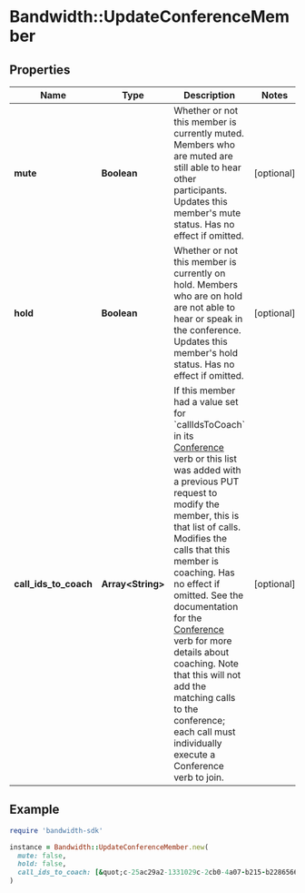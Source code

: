 # Bandwidth::UpdateConferenceMember

## Properties

| Name | Type | Description | Notes |
| ---- | ---- | ----------- | ----- |
| **mute** | **Boolean** | Whether or not this member is currently muted. Members who are muted are still able to hear other participants.  Updates this member&#39;s mute status. Has no effect if omitted. | [optional] |
| **hold** | **Boolean** | Whether or not this member is currently on hold. Members who are on hold are not able to hear or speak in the conference.  Updates this member&#39;s hold status. Has no effect if omitted. | [optional] |
| **call_ids_to_coach** | **Array&lt;String&gt;** | If this member had a value set for &#x60;callIdsToCoach&#x60; in its [Conference](/docs/voice/bxml/conference) verb or this list was added with a previous PUT request to modify the member, this is that list of calls.  Modifies the calls that this member is coaching. Has no effect if omitted. See the documentation for the [Conference](/docs/voice/bxml/conference) verb for more details about coaching.  Note that this will not add the matching calls to the conference; each call must individually execute a Conference verb to join. | [optional] |

## Example

```ruby
require 'bandwidth-sdk'

instance = Bandwidth::UpdateConferenceMember.new(
  mute: false,
  hold: false,
  call_ids_to_coach: [&quot;c-25ac29a2-1331029c-2cb0-4a07-b215-b22865662d85&quot;]
)
```


